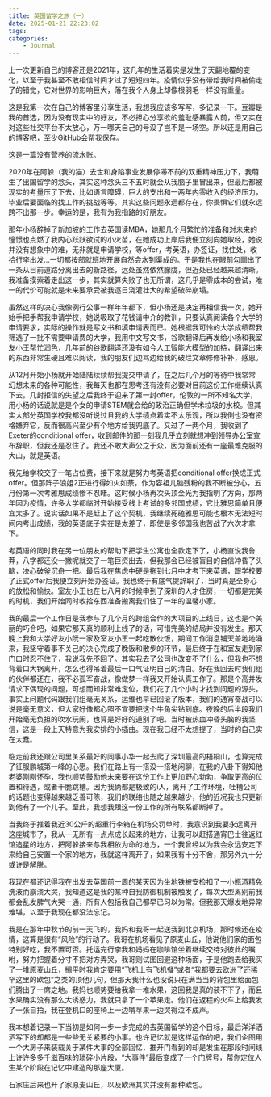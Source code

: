 ```yaml
---
title: 英国留学之旅（一）
date: 2025-01-21 22:23:02
tags: 
categories:
    - Journal
---
```


上一次更新自己的博客还是2021年，这几年的生活着实是发生了天翻地覆的变化，以至于我甚至不敢相信时间才过了短短四年。疫情似乎没有带给我时间被偷走了的错觉，它对世界的影响巨大，落在我个人身上却像根羽毛一样没有重量。

<!-- more -->

这是我第一次在自己的博客里分享生活，我想我应该多写写，多记录一下。豆瓣是我的首选，因为没有现实中的好友，不必担心分享欲的羞耻感暴露人前，但又实在对这些社交平台不太放心，万一哪天自己的号没了岂不是一场空。所以还是用自己的博客吧，至少GitHub会帮我保存。

这是一篇没有营养的流水账。

2020年在阿躲（我的猫）去世和身陷事业发展停滞不前的双重精神压力下，我萌生了出国留学的念头，其实这种念头三不五时就会从我脑子里冒出来，但最后都被现实的考量压了下去，比如语言障碍，巨大的支出和一两年内零收入的经济压力，毕业后要面临的找工作的挑战等等。其实这些问题永远都存在，你畏惧它们就永远跨不出那一步。幸运的是，我有为我指路的好朋友。

那年小杨辞掉了新加坡的工作去英国读MBA，她那几个月繁忙的准备和对未来的憧憬也点燃了我内心跃跃欲试的小火苗，在她成功上岸后我便立刻向她取经，她说并没有想象中的难，无非就是申请学校，等offer，考英语，办签证，找住处，收拾行李出发...一切都按部就班地开展自然会水到渠成的。于是我也在眼前勾画出了一条从目前道路分离出去的新路径，远处虽然依然朦胧，但近处已经越来越清晰。我准备摸索着走出这一步，其实就算失败了也无所谓，这几乎是零成本的尝试，唯一的代价可能就是未来要承受被我逐日浇灌壮大的希望破碎崩塌。

虽然这样的决心我像例行公事一样年年都下，但小杨还是决定再相信我一次，她开始手把手帮我申请学校，她说吸取了花钱请中介的教训，只要认真阅读各个大学的申请要求，实际的操作就是写文书和填申请表而已。她根据我可怜的大学成绩帮我筛选了一批不需要申请费的大学，我用中文写文书，谷歌翻译后再发给小杨和我室友小王帮忙润色，几年前的谷歌翻译还没有如今人工智能大模型的加持，翻译出来的东西非常生硬且难以阅读，我的朋友们边骂边给我的破烂文章修修补补，感恩。

从12月开始小杨就开始陆陆续续帮我提交申请了，在之后几个月的等待中我常常幻想未来的各种可能性，我每天也都在思考还有没有必要对目前这份工作继续认真下去。几封拒信的失望之后我终于迎来了第一封offer，伦敦的一所不知名大学，用小杨的话说就是是个女的申请STEM就会给的政治正确但学术垃圾的水校。但其实大部分英国学校我都没听说过且我的大学绩点着实不太乐观，所以我倒也没有资格嫌弃它，反而很高兴至少有个地方给我兜底了。又过了一两个月，我收到了Exeter的conditional offer，收到邮件的那一刻我几乎立刻就想冲到领导办公室宣布辞职，但我还是忍住了。我还不敢大声公之于众，因为面前还有一座最难克服的大山，就是英语。

我先给学校交了一笔占位费，接下来就是努力考英语把conditional offer换成正式offer。但那阵子浪姐2正进行得如火如荼，作为容祖儿脑残粉的我不断被分心，五月份第一次考雅思成绩惨不忍睹。这时候小杨再次头顶金光为我指明了方向，那两年因为疫情，许多大学都临时开始接受线上考试的多邻国成绩，它比雅思简单且便宜太多了。说实话如果不是赶上了这个契机，我继续死磕雅思可能也根本无法短时间内考出成绩，我的英语底子实在是太差了，即使是多邻国我也苦战了六次才拿下。

考英语的同时我在另一位朋友的帮助下把学生公寓也全款定下了，小杨直说我鲁莽，八字都还没一撇呢就交了一笔巨资出去，但我那会已经被盲目的自信冲昏了头脑，决心破釜沉舟一把。最后我在焦虑中硬是拖到七月中才考下来英语，跟学校要了正式offer后我便立刻开始办签证。我也终于有底气提辞职了，当时真是全身心的放松和愉快。室友小王也在七八月的时候申到了深圳的人才住房，一切都是完美的时机，我们开始同时收拾东西准备搬离我们住了一年的温馨小家。

我的最后一个工作日是我参与了几个月的跨组合作的大项目的上线日，这也是个美丽的巧合吧，如果它那天真的顺利上线了的话，可惜完美的结局并没有发生。那天晚上我和大学好友小阮一家及室友小王一起吃散伙饭，期间工作消息铺天盖地地涌来，我坚守着事不关己的决心完成了晚饭和散步的环节，最后终于在和室友走到家门口时忍不住了，我说我先不回了。其实我去了公司也改变不了什么，但我也不想背着口大锅离开，怎么也得吊着最后一口气证明自己的清白。好在我回去时我们组的伙伴都还在，我不必孤军奋战，像做梦一样我又开始认真工作了。那是个高并发请求下偶现的问题，可想而知非常难定位，我们花了几个小时才找到问题的源头，事实上问题代码跟我们组毫无关系，运维也早已回滚了版本，我们的通宵奋战可以说是毫无意义，但大家好像都心照不宣要把这个牛角尖钻到底。夜晚的后半段我们开始毫无负担的吹水玩闹，也算是好好的道别了吧。当时被热血冲昏头脑的我坚信，这是一段上天特意为我安排的小插曲。现在我已经不太想提了，当时的自己实在太蠢。

临走前我还跟公司里关系最好的同事小华一起去爬了深圳最高的梧桐山，也算完成了征服鹏城第一峰的心愿。我们在路上有一搭没一搭地闲聊，在我的八卦下得知他老婆刚刚怀孕，我也顺势鼓励他未来要在这份工作上更加野心勃勃，争取更高的位置和待遇，或者干脆跳槽。因为我俩都是极致的i人，离开了工作环境，吐槽公司的话题也变得越来越乏善可陈，我们的联络也随之越来越少，他的近况我也只更新到他有了一个儿子。至此，我想我跟这一份工作的所有联系都断掉了。

当我终于推着我近30公斤的超重行李箱在机场交罚单时，我意识到我要永远离开这座城市了，我从一无所有一点点成长起来的地方，让我可以赶搭通宵巴士往返红馆追星的地方，把阿躲接来与我相依为命的地方，一个我曾经以为我会永远安定下来给自己安置一个家的地方，我就这样离开了，如果我有十分不舍，那另外九十分或许是解脱。

我现在都还记得我在出发去英国前一周的某天因为坐地铁被安检扣了一小瓶酒精免洗液而崩溃大哭，我知道这是我的某种自我防御机制被触发了，每次大型离别前我都会乱发脾气大哭一通，所有人包括我自己都早已习以为常。但我那天爆发地异常难堪，以至于我现在都没法忘记。

我是在那年中秋节的前一天飞的，我妈和我哥一起送我到北京机场，那时候还在疫情，这算是很有“风险”的行动了。我哥在机场看见了原麦山丘，他说他们家的面包特别好吃，我不置可否。托运完行李我和妈妈在咖啡馆坐着继续交待对彼此的嘱咐，努力把握着分寸不把对方弄哭，我哥则试图回避这种场面，于是他跑去给我买了一堆原麦山丘，搁平时我肯定要用“飞机上有飞机餐”或者“我都要去欧洲了还稀罕这里的欧包”之类的顶他几句，但那天我什么也没说只在满当当的背包里给面包们腾出了一席之地。我妈也顺势要给我拿一堆水果，这回我是真的装不下了，而且水果确实没有那么大诱惑力，我就只拿了一个苹果走。他们在返程的火车上给我发了一张自拍，我在登机口的座椅上一边啃苹果一边哭得泣不成声。

我本想着记录一下当初是如何一步一步完成的去英国留学的这个目标，最后洋洋洒洒写下的却都是一些些无关紧要的小事。也许记忆就是这样运作的吧，我们企图用一个大房子来装载关于某件大事的全部回忆，推开门看到的却是发生在那段时间线上许许多多千滋百味的琐碎小片段，“大事件”最后变成了一个门牌号，帮你定位人生某个阶段在记忆中建造的那座大厦。

石家庄后来也开了家原麦山丘，以及欧洲其实并没有那种欧包。